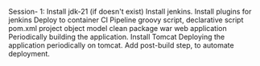 Session- 1:
Install jdk-21 (if doesn't exist)
Install jenkins. 
Install plugins for jenkins
Deploy to container
CI Pipeline
groovy script, declarative script
pom.xml project object model
clean package
war web application
Periodically building the application.
Install Tomcat
Deploying the application periodically on tomcat.
Add post-build step, to automate deployment.